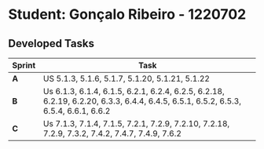 # Student: Gonçalo Ribeiro - 1220702

## Developed Tasks

| Sprint |                      Task                       |
|--------|-------------------------------------------------|
| **A**  | US 5.1.3, 5.1.6, 5.1.7, 5.1.20, 5.1.21, 5.1.22  |
| **B**  | Us 6.1.3, 6.1.4, 6.1.5, 6.2.1, 6.2.4, 6.2.5, 6.2.18, 6.2.19, 6.2.20, 6.3.3, 6.4.4, 6.4.5, 6.5.1, 6.5.2, 6.5.3, 6.5.4, 6.6.1, 6.6.2                                                 |
| **C**  | Us 7.1.3, 7.1.4, 7.1.5, 7.2.1, 7.2.9, 7.2.10, 7.2.18, 7.2.9, 7.3.2, 7.4.2, 7.4.7, 7.4.9, 7.6.2  |


